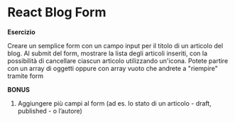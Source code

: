 # React Blog Form

**Esercizio**

Creare un semplice form con un campo input per il titolo di un articolo del blog.
Al submit del form, mostrare la lista degli articoli inseriti, con la possibilità di cancellare ciascun articolo utilizzando un'icona.
Potete partire con un array di oggetti oppure con array vuoto che andrete a "riempire" tramite form 

**BONUS**
1. Aggiungere più campi al form (ad es. lo stato di un articolo - draft, published - o l’autore)

